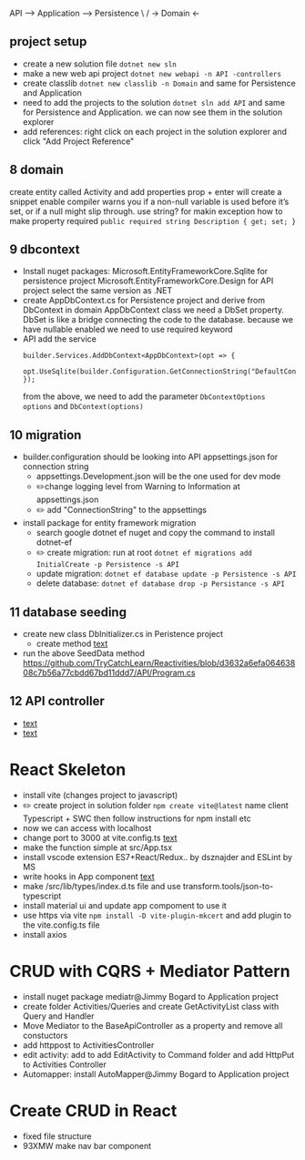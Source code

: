 
API --> Application --> Persistence 
              \             /
               ->  Domain <-
             
## project setup
- create a new solution file `dotnet new sln`
- make a new web api project `dotnet new webapi -n API -controllers`
- create classlib `dotnet new classlib -n Domain` and same for Persistence and Application
- need to add the projects to the solution `dotnet sln add API` and same for Persistence and Application. we can now see them in the solution explorer
- add references: right click on each project in the solution explorer and click "Add Project Reference"


## 8 domain
create entity called Activity and add properties
prop + enter will create a snippet
 <Nullable>enable</Nullable>  compiler warns you if a non-null variable is used before it’s set, or if a null might slip through. use string? for makin exception 
 how to make property required `public required string Description { get; set; }`

## 9 dbcontext 
- Install nuget packages: 
    Microsoft.EntityFrameworkCore.Sqlite for persistence project
    Microsoft.EntityFrameworkCore.Design for API project
    select the same version as .NET
- create AppDbContext.cs for Persistence project and derive from DbContext
    in domain AppDbContext class we need a DbSet property. DbSet is like a bridge connecting the code to the database. because we have nullable enabled we need to use required keyword
- API add the service 
    ```
    builder.Services.AddDbContext<AppDbContext>(opt => {
        opt.UseSqlite(builder.Configuration.GetConnectionString("DefaultConnection"));
    });
    ```
    from the above, we need to add the parameter `DbContextOptions options` and `DbContext(options)`

## 10 migration
- builder.configuration should be looking into API appsettings.json for connection string
  - appsettings.Development.json will be the one used for dev mode
  - ✏️change logging level from Warning to Information at appsettings.json
  - ✏️ add "ConnectionString" to the appsettings
- install package for entity framework migration
  - search google dotnet ef nuget and copy the command to install dotnet-ef
  - ✏️ create migration: run at root `dotnet ef migrations add InitialCreate -p Persistence -s API`
  - update migration: `dotnet ef database update -p Persistence -s API`
  - delete database: `dotnet ef database drop -p Persistance -s API`
  
## 11 database seeding
- create new class DbInitializer.cs in Peristence project
  - create method [text](https://github.com/TryCatchLearn/Reactivities/blob/b9667a049b36b552dfebfdb87a0d1417a7cc9e65/Persistence/DbInitializer.cs)
- run the above SeedData method https://github.com/TryCatchLearn/Reactivities/blob/d3632a6efa06463808c7b56a77cbdd67bd11ddd7/API/Program.cs 

## 12 API controller
- [text](https://github.com/TryCatchLearn/Reactivities/blob/d3632a6efa06463808c7b56a77cbdd67bd11ddd7/API/Controllers/BaseApiController.cs)
- [text](https://github.com/TryCatchLearn/Reactivities/blob/d3632a6efa06463808c7b56a77cbdd67bd11ddd7/API/Controllers/ActivitiesController.cs)

# React Skeleton


- install vite (changes project to javascript)
- ✏️ create project in solution folder `npm create vite@latest` name client Typescript + SWC then follow instructions for npm install etc
- now we can access with localhost
- change port to 3000 at vite.config.ts [text](https://github.com/TryCatchLearn/Reactivities/blob/9fff80e8f77af8c67c77aa9fa403f02dcf68af2e/client/vite.config.ts)
- make the function simple at src/App.tsx
- install vscode extension ES7+React/Redux.. by dsznajder and ESLint by MS
- write hooks in App component [text](https://github.com/TryCatchLearn/Reactivities/blob/9fff80e8f77af8c67c77aa9fa403f02dcf68af2e/client/src/App.tsx)
- make /src/lib/types/index.d.ts file and use transform.tools/json-to-typescript
- install material ui and update app compoment to use it
- use https via vite `npm install -D vite-plugin-mkcert` and add plugin to the vite.config.ts file
- install axios

# CRUD with CQRS + Mediator Pattern
- install nuget package mediatr@Jimmy Bogard to Application project
- create folder Activities/Queries and create GetActivityList class with Query and Handler
- Move Mediator to the BaseApiController as a property and remove all constuctors
- add httppost to ActivitiesController
- edit activity: add to add EditActivity to Command folder and add HttpPut to Activities Controller
- Automapper: install AutoMapper@Jimmy Bogard to Application project

# Create CRUD in React

- fixed file structure
- 93XMW make nav bar component